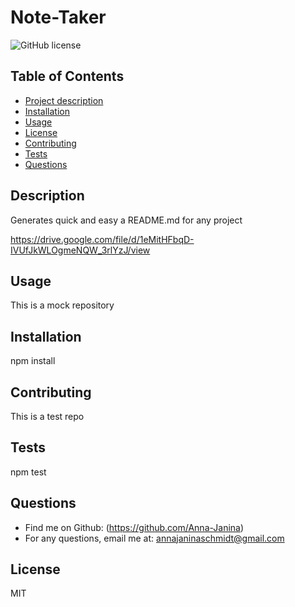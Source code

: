 # Note-Taker

![GitHub license](https://img.shields.io/badge/license-MIT-blue.svg)


## Table of Contents
- [Project description](#Description)
- [Installation](#Installation)
- [Usage](#Usage)
- [License](#License)
- [Contributing](#Contributing)
- [Tests](#Tests)
- [Questions](#Questions)


## Description
Generates quick and easy a README.md for any project

https://drive.google.com/file/d/1eMitHFbqD-IVUfJkWLOgmeNQW_3rlYzJ/view


## Usage
This is a mock repository


## Installation
npm install


## Contributing
This is a test repo


## Tests
npm test


## Questions
- Find me on Github: (https://github.com/Anna-Janina)
- For any questions, email me at: annajaninaschmidt@gmail.com


## License
MIT

